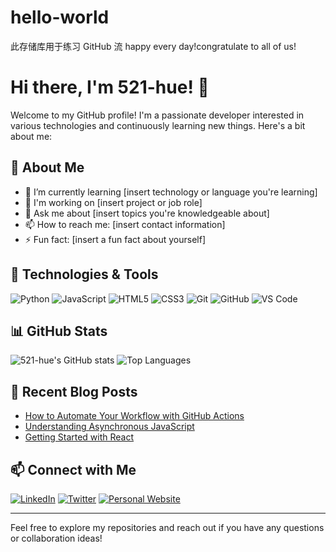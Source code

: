 # hello-world
此存储库用于练习 GitHub 流
happy every day!congratulate to all of us!
# Hi there, I'm 521-hue! 👋

Welcome to my GitHub profile! I'm a passionate developer interested in various technologies and continuously learning new things. Here's a bit about me:

## 🚀 About Me

- 🌱 I’m currently learning [insert technology or language you're learning]
- 💼 I'm working on [insert project or job role]
- 💬 Ask me about [insert topics you're knowledgeable about]
- 📫 How to reach me: [insert contact information]
- ⚡ Fun fact: [insert a fun fact about yourself]

## 🔧 Technologies & Tools

![Python](https://img.shields.io/badge/-Python-3776AB?style=flat&logo=python&logoColor=white)
![JavaScript](https://img.shields.io/badge/-JavaScript-F7DF1E?style=flat&logo=javascript&logoColor=black)
![HTML5](https://img.shields.io/badge/-HTML5-E34F26?style=flat&logo=html5&logoColor=white)
![CSS3](https://img.shields.io/badge/-CSS3-1572B6?style=flat&logo=css3&logoColor=white)
![Git](https://img.shields.io/badge/-Git-F05032?style=flat&logo=git&logoColor=white)
![GitHub](https://img.shields.io/badge/-GitHub-181717?style=flat&logo=github&logoColor=white)
![VS Code](https://img.shields.io/badge/-VS%20Code-007ACC?style=flat&logo=visual-studio-code&logoColor=white)

## 📊 GitHub Stats

![521-hue's GitHub stats](https://github-readme-stats.vercel.app/api?username=521-hue&show_icons=true&theme=radical)
![Top Languages](https://github-readme-stats.vercel.app/api/top-langs/?username=521-hue&layout=compact&theme=radical)

## 📝 Recent Blog Posts

<!-- BLOG-POST-LIST:START -->
- [How to Automate Your Workflow with GitHub Actions](https://example.com)
- [Understanding Asynchronous JavaScript](https://example.com)
- [Getting Started with React](https://example.com)
<!-- BLOG-POST-LIST:END -->

## 📫 Connect with Me

[![LinkedIn](https://img.shields.io/badge/-LinkedIn-0077B5?style=flat&logo=linkedin&logoColor=white)](https://www.linkedin.com/in/your-linkedin-profile)
[![Twitter](https://img.shields.io/badge/-Twitter-1DA1F2?style=flat&logo=twitter&logoColor=white)](https://twitter.com/your-twitter-handle)
[![Personal Website](https://img.shields.io/badge/-Website-000000?style=flat&logo=about.me&logoColor=white)](https://your-website.com)

---

Feel free to explore my repositories and reach out if you have any questions or collaboration ideas!
